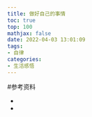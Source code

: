```yaml
---
title: 做好自己的事情
toc: true
top: 100
mathjax: false
date: 2022-04-03 13:01:09
tags:
- 自律
categories:
- 生活感悟
---
```



#参考资料
* []()
* []()